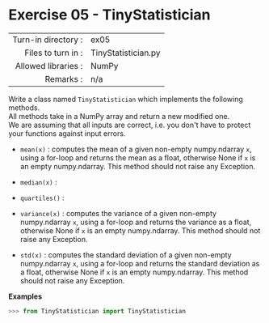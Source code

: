 # Exercise 05 - TinyStatistician

|                         |                    |
| -----------------------:| ------------------ |
|   Turn-in directory :   |  ex05              |
|   Files to turn in :    |  TinyStatistician.py |
|   Allowed libraries :   |  NumPy             |
|   Remarks :             |  n/a               |

Write a class named `TinyStatistician` which implements the following methods.   
All methods take in a NumPy array and return a new modified one.  
We are assuming that all inputs are correct, i.e. you don't have to protect your functions against input errors.

* `mean(x)` : computes the mean of a given non-empty numpy.ndarray `x`, using a for-loop and returns the mean as a float, otherwise None if `x` is an empty numpy.ndarray. This method should not raise any Exception.

* `median(x)` : 

* `quartiles()` : 

* `variance(x)` : computes the variance of a given non-empty numpy.ndarray `x`, using a for-loop and returns the variance as a float, otherwise None if `x` is an empty numpy.ndarray. This method should not raise any Exception.

* `std(x)` : computes the standard deviation of a given non-empty numpy.ndarray `x`, using a for-loop and returns the standard deviation as a float, otherwise None if `x` is an empty numpy.ndarray. This method should not raise any Exception.


**Examples**
```python
>>> from TinyStatistician import TinyStatistician

```

